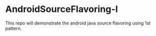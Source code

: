 # AndroidSourceFlavoring-I
This repo will demonstrate the android java source flavoring using 1st pattern.
